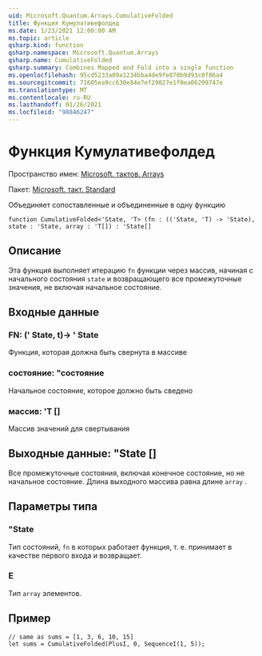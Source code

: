 ```yaml
---
uid: Microsoft.Quantum.Arrays.CumulativeFolded
title: Функция Кумулативефолдед
ms.date: 1/23/2021 12:00:00 AM
ms.topic: article
qsharp.kind: function
qsharp.namespace: Microsoft.Quantum.Arrays
qsharp.name: CumulativeFolded
qsharp.summary: Combines Mapped and Fold into a single function
ms.openlocfilehash: 95cd5233a09a1234bba4de9fe870b9d93c0f86a4
ms.sourcegitcommit: 71605ea9cc630e84e7ef29027e1f0ea06299747e
ms.translationtype: MT
ms.contentlocale: ru-RU
ms.lasthandoff: 01/26/2021
ms.locfileid: "98846247"
---
```

# <a name="cumulativefolded-function"></a>Функция Кумулативефолдед

Пространство имен: [Microsoft. тактов. Arrays](xref:Microsoft.Quantum.Arrays)

Пакет: [Microsoft. такт. Standard](https://nuget.org/packages/Microsoft.Quantum.Standard)


Объединяет сопоставленные и объединенные в одну функцию

```qsharp
function CumulativeFolded<'State, 'T> (fn : (('State, 'T) -> 'State), state : 'State, array : 'T[]) : 'State[]
```


## <a name="description"></a>Описание

Эта функция выполняет итерацию `fn` функции через массив, начиная с начального состояния `state` и возвращающего все промежуточные значения, не включая начальное состояние.

## <a name="input"></a>Входные данные

### <a name="fn--statet---state"></a>FN: (' State, t)-> ' State

Функция, которая должна быть свернута в массиве


### <a name="state--state"></a>состояние: "состояние

Начальное состояние, которое должно быть сведено


### <a name="array--t"></a>массив: 'T []

Массив значений для свертывания



## <a name="output--state"></a>Выходные данные: "State []

Все промежуточные состояния, включая конечное состояние, но не начальное состояние.
Длина выходного массива равна длине `array` .

## <a name="type-parameters"></a>Параметры типа

### <a name="state"></a>"State

Тип состояний, `fn` в которых работает функция, т. е. принимает в качестве первого входа и возвращает.
### <a name="t"></a>Е

Тип `array` элементов.

## <a name="example"></a>Пример

```qsharp
// same as sums = [1, 3, 6, 10, 15]
let sums = CumulativeFolded(PlusI, 0, SequenceI(1, 5));
```